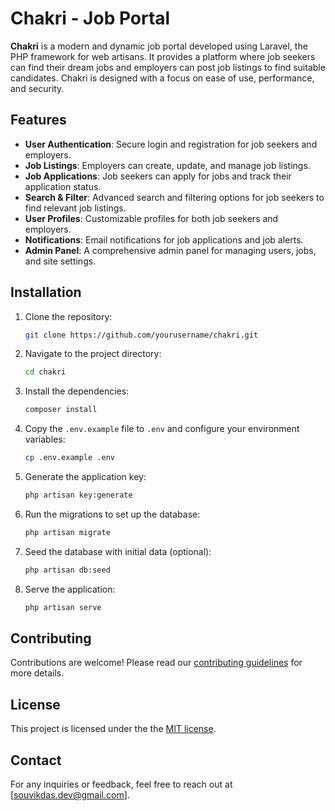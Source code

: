 # Chakri - Job Portal

**Chakri** is a modern and dynamic job portal developed using Laravel, the PHP framework for web artisans. It provides a platform where job seekers can find their dream jobs and employers can post job listings to find suitable candidates. Chakri is designed with a focus on ease of use, performance, and security.

## Features

- **User Authentication**: Secure login and registration for job seekers and employers.
- **Job Listings**: Employers can create, update, and manage job listings.
- **Job Applications**: Job seekers can apply for jobs and track their application status.
- **Search & Filter**: Advanced search and filtering options for job seekers to find relevant job listings.
- **User Profiles**: Customizable profiles for both job seekers and employers.
- **Notifications**: Email notifications for job applications and job alerts.
- **Admin Panel**: A comprehensive admin panel for managing users, jobs, and site settings.

## Installation

1. Clone the repository:
    ```bash
    git clone https://github.com/yourusername/chakri.git
    ```

2. Navigate to the project directory:
    ```bash
    cd chakri
    ```

3. Install the dependencies:
    ```bash
    composer install
    ```

4. Copy the `.env.example` file to `.env` and configure your environment variables:
    ```bash
    cp .env.example .env
    ```

5. Generate the application key:
    ```bash
    php artisan key:generate
    ```

6. Run the migrations to set up the database:
    ```bash
    php artisan migrate
    ```

7. Seed the database with initial data (optional):
    ```bash
    php artisan db:seed
    ```

8. Serve the application:
    ```bash
    php artisan serve
    ```

## Contributing

Contributions are welcome! Please read our [contributing guidelines](CONTRIBUTING.md) for more details.

## License

This project is licensed under the the [MIT license](https://opensource.org/licenses/MIT).

## Contact

For any inquiries or feedback, feel free to reach out at [souvikdas.dev@gmail.com].
